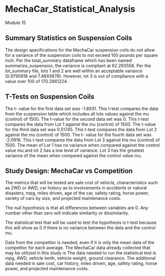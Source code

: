 # MechaCar_Statistical_Analysis
Module 15

## Summary Statistics on Suspension Coils
The design specifications for the MechaCar suspension coils do not allow for a variance of the suspension coils to not exceed 100 pounds per square inch. Per the total_summary dataframe which has been named summarize_suspension, the variance is compliant at 62.293556.  Per the lot_summary file, lots 1 and 2 are well within an acceptable variance (0.9795918 and 7.4693878).  However, lot 3 is out of compliance with a value over 100 of 170.2861224. 

## T-Tests on Suspension Coils

The t- value for the first data set was -1.8931. This t-test compares the data from the suspension table which includes all lots values against the mu (control) of 1500.  The t-value for the second data set was 0.  This t-test compares the data from Lot 1 against the mu (control) of 1500. The t-value for the third data set was 0.51745.  This t-test compares the data from Lot 2 against the mu (control) of 1500.  The t- value for the fourth data set was -2.0916.  This t-test compares the data from Lot 3 against the mu (control) of 1500. The mean of Lot 1 has no variance  when compared against the control value mu and lot 2 has a low level of variance.  Lot 3 has the greatest variance of the mean when compared against the control value mu.

## Study Design: MechaCar vs Competition

The metrics that will be tested are sale cost of vehicle, characteristics such as 2WD or AWD, car history as to involvements in accidents or natural disasters, mpg, miles driven, age of the car, safety rating, horse power, variety of cars by size, and projected maintenance costs. 

The null hypothesis is that all differences between variables are 0.  Any number other than zero will indicate similarity or dissimilarity.

The statistical test that will be used to test the hypothesis is t-test because this will show as 0 if there is no variance between the data and the control mu.

Data from the competitor is needed, even if it is only the mean data of the competitor for each average.  The MechaCar data already collected that may be utilized in this study is The data needed to run the statistical test is mpg, AWD, vehicle lenth, vehicle weight, ground clearance. The additional data needed is sale cost, car history, miles driven, age, safety rating, horse power, and projected maintenance costs.